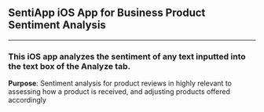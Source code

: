
## **SentiApp iOS App for Business Product Sentiment Analysis**
---
### This iOS app analyzes the sentiment of any text inputted into the text box of the Analyze tab.
**Purpose**: Sentiment analysis for product reviews in highly relevant to assessing how a product is received, and adjusting products offered accordingly
